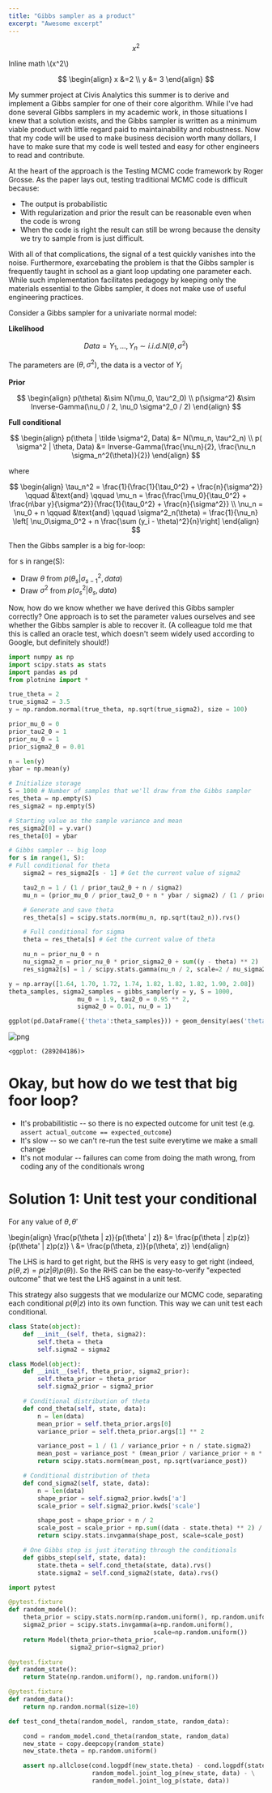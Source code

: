 ```yaml
---
title: "Gibbs sampler as a product"
excerpt: "Awesome excerpt"
---
```


$$
x^2
$$

Inline math \\(x^2\\)

$$
\begin{align}
x &=2 \\
y &= 3
\end{align}
$$

My summer project at Civis Analytics this summer is to derive and implement a Gibbs sampler for one of their core algorithm. While I've had done several Gibbs samplers in my academic work, in those situations I knew that a solution exists, and the Gibbs sampler is written as a minimum viable product with little regard paid to maintainability and robustness. Now that my code will be used to make business decision worth many dollars, I have to make sure that my code is well tested and easy for other engineers to read and contribute.

At the heart of the approach is the Testing MCMC code framework by Roger Grosse. As the paper lays out, testing traditional MCMC code is difficult because:

- The output is probabilistic
- With regularization and prior the result can be reasonable even when the code is wrong
- When the code is right the result can still be wrong because the density we try to sample from is just difficult.

With all of that complications, the signal of a test quickly vanishes into the noise. Furthermore, exarcebating the problem is that the Gibbs sampler is frequently taught in school as a giant loop updating one parameter each. While such implementation facilitates pedagogy by keeping only the materials essential to the Gibbs sampler, it does not make use of useful engineering practices.

Consider a Gibbs sampler for a univariate normal model:

**Likelihood**

$$Data = Y_1, \dots, Y_n \sim i.i.d. N(\theta, \sigma^2)$$

The parameters are $(\theta, \sigma^2)$, the data is a vector of $Y_i$

**Prior**

$$
\begin{align}
p(\theta) &\sim N(\mu_0, \tau^2_0) \\
p(\sigma^2) &\sim Inverse-Gamma(\nu_0 / 2, \nu_0 \sigma^2_0 / 2) 
\end{align}
$$

**Full conditional**

$$
\begin{align} 
p(\theta | \tilde \sigma^2, Data) &= N(\mu_n, \tau^2_n) \\
p( \sigma^2 | \theta, Data) &= Inverse-Gamma(\frac{\nu_n}{2}, \frac{\nu_n \sigma_n^2(\theta)}{2}) 
\end{align} 
$$

where

$$
\begin{align} 
\tau_n^2 = \frac{1}{\frac{1}{\tau_0^2} + \frac{n}{\sigma^2}} \qquad &\text{and} \qquad \mu_n = \frac{\frac{\mu_0}{\tau_0^2} + \frac{n\bar y}{\sigma^2}}{\frac{1}{\tau_0^2} + \frac{n}{\sigma^2}} \\
\nu_n = \nu_0 + n \qquad &\text{and} \qquad \sigma^2_n(\theta) = \frac{1}{\nu_n} \left[ \nu_0\sigma_0^2 + n \frac{\sum (y_i - \theta)^2}{n}\right]
\end{align}
$$

Then the Gibbs sampler is a big for-loop:

for s in range(S):
- Draw $\theta$ from $p(\theta_s | \sigma^2_{s-1}, data)$
- Draw $\sigma^2$ from $p(\sigma^2_s | \theta_s, data)$

Now, how do we know whether we have derived this Gibbs sampler correctly? One approach is to set the parameter values ourselves and see whether the Gibbs sampler is able to recover it. (A colleague told me that this is called an oracle test, which doesn't seem widely used according to Google, but definitely should!)


```python
import numpy as np
import scipy.stats as stats
import pandas as pd
from plotnine import *

true_theta = 2
true_sigma2 = 3.5
y = np.random.normal(true_theta, np.sqrt(true_sigma2), size = 100)
```


```python
prior_mu_0 = 0
prior_tau2_0 = 1
prior_nu_0 = 1
prior_sigma2_0 = 0.01
```


```python
n = len(y)
ybar = np.mean(y)

# Initialize storage
S = 1000 # Number of samples that we'll draw from the Gibbs sampler
res_theta = np.empty(S)
res_sigma2 = np.empty(S)

# Starting value as the sample variance and mean
res_sigma2[0] = y.var()
res_theta[0] = ybar

# Gibbs sampler -- big loop
for s in range(1, S):
# Full conditional for theta
    sigma2 = res_sigma2[s - 1] # Get the current value of sigma2

    tau2_n = 1 / (1 / prior_tau2_0 + n / sigma2)
    mu_n = (prior_mu_0 / prior_tau2_0 + n * ybar / sigma2) / (1 / prior_tau2_0 + n / sigma2)

    # Generate and save theta
    res_theta[s] = scipy.stats.norm(mu_n, np.sqrt(tau2_n)).rvs()

    # Full conditional for sigma
    theta = res_theta[s] # Get the current value of theta

    nu_n = prior_nu_0 + n
    nu_sigma2_n = prior_nu_0 * prior_sigma2_0 + sum((y - theta) ** 2)
    res_sigma2[s] = 1 / scipy.stats.gamma(nu_n / 2, scale=2 / nu_sigma2_n).rvs()
```


```python
y = np.array([1.64, 1.70, 1.72, 1.74, 1.82, 1.82, 1.82, 1.90, 2.08])
theta_samples, sigma2_samples = gibbs_sampler(y = y, S = 1000,
                   mu_0 = 1.9, tau2_0 = 0.95 ** 2,
                   sigma2_0 = 0.01, nu_0 = 1)
```


```python
ggplot(pd.DataFrame({'theta':theta_samples})) + geom_density(aes('theta')) + theme_bw()
```


![png](2017-08-15-Productionizing-Gibbs-sampler_files/2017-08-15-Productionizing-Gibbs-sampler_12_0.png)





    <ggplot: (289204186)>



# Okay, but how do we test that big foor loop?

- It's probabilitistic -- so there is no expected outcome for unit test (e.g. ```assert actual_outcome == expected_outcome```)
- It's slow -- so we can't re-run the test suite everytime we make a small change
- It's not modular -- failures can come from doing the math wrong, from coding any of the conditionals wrong

# Solution 1: Unit test your conditional

For any value of $\theta, \theta'$

\begin{align}
\frac{p(\theta | z)}{p(\theta' | z)} &= \frac{p(\theta | z)p(z)}{p(\theta' | z)p(z)} \\
&= \frac{p(\theta, z)}{p(\theta', z)}
\end{align}

The LHS is hard to get right, but the RHS is very easy to get right (indeed, $p(\theta, z) = p(z | \theta) p(\theta)$). So the RHS can be the easy-to-verify "expected outcome" that we test the LHS against in a unit test.

This strategy also suggests that we modularize our MCMC code, separating each conditional $p(\theta | z)$ into its own function. This way we can unit test each conditional.


```python
class State(object):
    def __init__(self, theta, sigma2):
        self.theta = theta
        self.sigma2 = sigma2

class Model(object):
    def __init__(self, theta_prior, sigma2_prior):
        self.theta_prior = theta_prior
        self.sigma2_prior = sigma2_prior

    # Conditional distribution of theta
    def cond_theta(self, state, data):
        n = len(data)
        mean_prior = self.theta_prior.args[0]
        variance_prior = self.theta_prior.args[1] ** 2

        variance_post = 1 / (1 / variance_prior + n / state.sigma2)
        mean_post = variance_post * (mean_prior / variance_prior + n * data.mean() / state.sigma2)
        return scipy.stats.norm(mean_post, np.sqrt(variance_post))

    # Conditional distribution of theta
    def cond_sigma2(self, state, data):
        n = len(data)
        shape_prior = self.sigma2_prior.kwds['a']
        scale_prior = self.sigma2_prior.kwds['scale']

        shape_post = shape_prior + n / 2
        scale_post = scale_prior + np.sum((data - state.theta) ** 2) / 2
        return scipy.stats.invgamma(shape_post, scale=scale_post)

    # One Gibbs step is just iterating through the conditionals
    def gibbs_step(self, state, data):
        state.theta = self.cond_theta(state, data).rvs()
        state.sigma2 = self.cond_sigma2(state, data).rvs()
```


```python
import pytest

@pytest.fixture
def random_model():
    theta_prior = scipy.stats.norm(np.random.uniform(), np.random.uniform())
    sigma2_prior = scipy.stats.invgamma(a=np.random.uniform(),
                                        scale=np.random.uniform())
    return Model(theta_prior=theta_prior,
                 sigma2_prior=sigma2_prior)

@pytest.fixture
def random_state():
    return State(np.random.uniform(), np.random.uniform())

@pytest.fixture
def random_data():
    return np.random.normal(size=10)

def test_cond_theta(random_model, random_state, random_data):

    cond = random_model.cond_theta(random_state, random_data)
    new_state = copy.deepcopy(random_state)
    new_state.theta = np.random.uniform()

    assert np.allclose(cond.logpdf(new_state.theta) - cond.logpdf(state.theta),
                       random_model.joint_log_p(new_state, data) - \
                       random_model.joint_log_p(state, data))
```


```python

```

